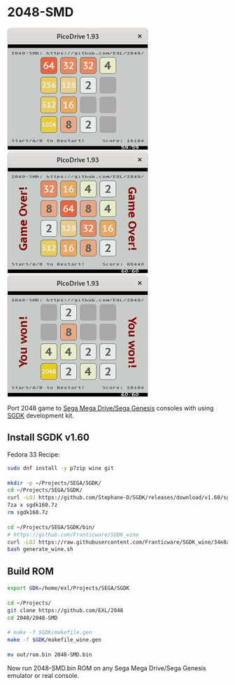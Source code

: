 2048-SMD
========

![2048-SMD Picodrive Screenshot 1](../image/2048-SMD-Picodrive-Screenshot1.png) ![2048-SMD Picodrive Screenshot 2](../image/2048-SMD-Picodrive-Screenshot2.png) ![2048-SMD Picodrive Screenshot 3](../image/2048-SMD-Picodrive-Screenshot3.png)

Port 2048 game to [Sega Mega Drive/Sega Genesis](https://en.wikipedia.org/wiki/Sega_Genesis) consoles with using [SGDK](https://github.com/Stephane-D/SGDK) development kit.

## Install SGDK v1.60

Fedora 33 Recipe:

```sh
sudo dnf install -y p7zip wine git

mkdir -p ~/Projects/SEGA/SGDK/
cd ~/Projects/SEGA/SGDK/
curl -LOJ https://github.com/Stephane-D/SGDK/releases/download/v1.60/sgdk160.7z
7za x sgdk160.7z
rm sgdk160.7z

cd ~/Projects/SEGA/SGDK/bin/
# https://github.com/Franticware/SGDK_wine
curl -LOJ https://raw.githubusercontent.com/Franticware/SGDK_wine/34e8a39077efb766e51e3c3739495f08ce21d40f/generate_wine.sh
bash generate_wine.sh
```

## Build ROM

```sh
export GDK=/home/exl/Projects/SEGA/SGDK

cd ~/Projects/
git clone https://github.com/EXL/2048
cd 2048/2048-SMD

# make -f $GDK/makefile.gen
make -f $GDK/makefile_wine.gen

mv out/rom.bin 2048-SMD.bin
```

Now run 2048-SMD.bin ROM on any Sega Mega Drive/Sega Genesis emulator or real console.
